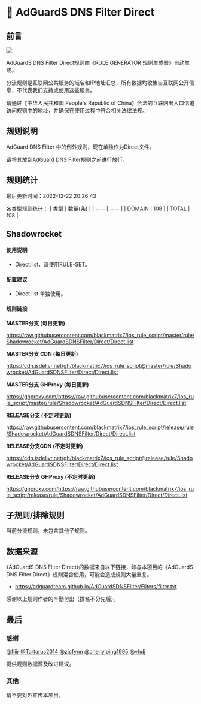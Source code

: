 # 🧸 AdGuardS DNS Filter Direct

## 前言

![](https://shields.io/badge/-移除重复规则-ff69b4) 

AdGuardS DNS Filter Direct规则由《RULE GENERATOR 规则生成器》自动生成。

分流规则是互联网公共服务的域名和IP地址汇总，所有数据均收集自互联网公开信息，不代表我们支持或使用这些服务。

请通过【中华人民共和国 People's Republic of China】合法的互联网出入口信道访问规则中的地址，并确保在使用过程中符合相关法律法规。

## 规则说明
AdGuard DNS Filter 中的例外规则，现在单独作为Direct文件。

请将其放到AdGuard DNS Filter规则之前进行放行。

## 规则统计

最后更新时间：2022-12-22 20:26:43

各类型规则统计：
| 类型 | 数量(条)  | 
| ---- | ----  |
| DOMAIN | 108  | 
| TOTAL | 108  | 


## Shadowrocket 

#### 使用说明
- Direct.list，请使用RULE-SET。

#### 配置建议
- Direct.list 单独使用。

#### 规则链接
**MASTER分支 (每日更新)**

https://raw.githubusercontent.com/blackmatrix7/ios_rule_script/master/rule/Shadowrocket/AdGuardSDNSFilter/Direct/Direct.list

**MASTER分支 CDN (每日更新)**

https://cdn.jsdelivr.net/gh/blackmatrix7/ios_rule_script@master/rule/Shadowrocket/AdGuardSDNSFilter/Direct/Direct.list

**MASTER分支 GHProxy (每日更新)**

https://ghproxy.com/https://raw.githubusercontent.com/blackmatrix7/ios_rule_script/master/rule/Shadowrocket/AdGuardSDNSFilter/Direct/Direct.list

**RELEASE分支 (不定时更新)**

https://raw.githubusercontent.com/blackmatrix7/ios_rule_script/release/rule/Shadowrocket/AdGuardSDNSFilter/Direct/Direct.list

**RELEASE分支CDN (不定时更新)**

https://cdn.jsdelivr.net/gh/blackmatrix7/ios_rule_script@release/rule/Shadowrocket/AdGuardSDNSFilter/Direct/Direct.list

**RELEASE分支 GHProxy (不定时更新)**

https://ghproxy.com/https://raw.githubusercontent.com/blackmatrix7/ios_rule_script/release/rule/Shadowrocket/AdGuardSDNSFilter/Direct/Direct.list

## 子规则/排除规则


当前分流规则，未包含其他子规则。

## 数据来源

《AdGuardS DNS Filter Direct》的数据来自以下链接，如与本项目的《AdGuardS DNS Filter Direct》规则混合使用，可能会造成规则大量重复。

- https://adguardteam.github.io/AdGuardSDNSFilter/Filters/filter.txt


感谢以上规则作者的辛勤付出（排名不分先后）。

## 最后

### 感谢

[@fiiir](https://github.com/fiiir) [@Tartarus2014](https://github.com/Tartarus2014) [@zjcfynn](https://github.com/zjcfynn) [@chenyiping1995](https://github.com/chenyiping1995) [@vhdj](https://github.com/vhdj)

提供规则数据源及改进建议。

### 其他

请不要对外宣传本项目。